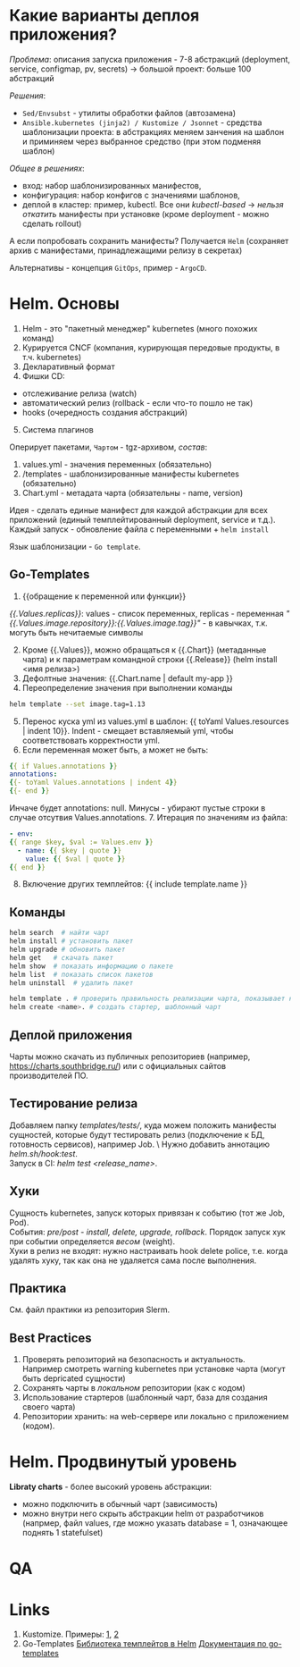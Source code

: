 # Какие варианты деплоя приложения?

*Проблема*: описания запуска приложения - 7-8 абстракций (deployment, service, configmap, pv, secrets) -> большой проект: больше 100 абстракций

*Решения*:
- `Sed/Envsubst` - утилиты обработки файлов (автозамена)
- `Ansible.kubernetes (jinja2) / Kustomize / Jsonnet` - средства шаблонизации проекта: в абстракциях меняем занчения на шаблон и приминяем через выбранное средство (при этом подменяя шаблон)

*Общее в решениях*:
- вход: набор шаблонизированных манифестов,
- конфигурация: набор конфигов с значениями шаблонов,
- деплой в кластер: пример, kubectl. 
Все они *kubectl-based* -> *нельзя откатить* манифесты при установке (кроме deployment - можно сделать rollout)

А если попробовать сохранить манифесты? Получается `Helm` (сохраняет архив с манифестами, принадлежащими релизу в секретах)

Альтернативы - концепция `GitOps`, пример - `ArgoCD`.

# Helm. Основы

1. Helm - это "пакетный менеджер" kubernetes (много похожих команд)
2. Курируется CNCF (компания, курирующая передовые продукты, в т.ч. kubernetes)
3. Декларативный формат
4. Фишки CD:
- отслеживание релиза (watch)
- автоматический релиз (rollback - если что-то пошло не так)
- hooks (очередность создания абстракций)
5. Система плагинов

Оперирует пакетами, `Чартом` - tgz-архивом, *состав*:
1. values.yml - значения переменных (обязательно)
2. /templates - шаблонизированные манифесты kubernetes (обязательно)
3. Chart.yml - метадата чарта (обязательны - name, version)

Идея - сделать единые манифест для каждой абстракции для всех приложений (единый темплейтированный deployment, service и т.д.). Каждый запуск - обновление файла с переменными + `helm install`

Язык шаблонизации - `Go template`. 

## Go-Templates

1. {{обращение к переменной или функции}}

_{{.Values.replicas}}_: values - список переменных, replicas - переменная
_"{{.Values.image.repository}}:{{.Values.image.tag}}"_ - в кавычках, т.к. могуть быть нечитаемые символы

2. Кроме {{.Values}}, можно обращаться к {{.Chart}} (метаданные чарта) и к параметрам командной строки {{.Release}} (helm install <имя релиза>)
3. Дефолтные значения: {{.Chart.name | default my-app }}
4. Переопределение значения при выполнении команды
```bash
helm template --set image.tag=1.13
```
5. Перенос куска yml из values.yml в шаблон: {{ toYaml Values.resources | indent 10}}. Indent - смещает вставляемый yml, чтобы соответствовать корректности yml.
6. Если переменная может быть, а может не быть:
```yml
{{ if Values.annotations }}
annotations:
{{- toYaml Values.annotations | indent 4}}
{{- end }}
```
Инчаче будет annotations: null. Минусы - убирают пустые строки в случае отсутвия Values.annotations. 
7. Итерация по значениям из файла:
```yml
- env:
{{ range $key, $val := Values.env }}
  - name: {{ $key | quote }}
    value: {{ $val | quote }}
{{ end }}
```
8. Включение других темплейтов: {{ include template.name }}

## Команды

```bash
helm search  # найти чарт
helm install # установить пакет
helm upgrade # обновить пакет
helm get   # скачать пакет
helm show  # показать информацию о пакете
helm list  # показать список пакетов
helm uninstall  # удалить пакет

helm template . # проверить правильность реализации чарта, показывает как шаблоны "поедут" в kubernrtes (. - находимся в директории чарта)
helm create <name>. # создать стартер, шаблонный чарт
```

## Деплой приложения

Чарты можно скачать из публичных репозиториев (например, https://charts.southbridge.ru/) или с официальных сайтов производителей ПО. 

## Тестирование релиза

Добавляем папку _templates/tests/_, куда можем положить манифесты сущностей, которые будут тестировать релиз (подключение к БД, готовность сервисов), например Job. \ 
Нужно добавить аннотацию _helm.sh/hook:test_. \
Запуск в CI: _helm test <release_name>_. 

## Хуки 
Сущность kubernetes, запуск которых привязан к событию (тот же Job, Pod). \
События: _pre/post - install, delete, upgrade, rollback_. Порядок запуск хук при событии определяется _весом_ (weight). \
Хуки в релиз не входят: нужно настраивать hook delete police, т.е. когда удалять хуку, так как она не удаляется сама после выполнения. 

## Практика

См. файл практики из репозитория Slerm. 

## Best Practices

1. Проверять репозиторий на безопасность и актуальность. \
Например смотреть warning kubernetes при установке чарта (могут быть depricated сущности)
2. Сохранять чарты в _локальном_ репозитории (как с кодом)
3. Использование стартеров (шаблонный чарт, база для создания своего чарта)
4. Репозитории хранить: на web-сервере или локально с приложением (кодом).

# Helm. Продвинутый уровень

**Libraty charts** - более высокий уровень абстракции:
- можно подключить в обычный чарт (зависимость)
- можно внутри него скрыть абстракции helm от разработчиков	(напрмер, файл values, где можно указать database = 1, означающее поднять 1 statefulset)

# QA

# Links
1. Kustomize.
Примеры: [1](https://github.com/codefresh-contrib/kustomize-sample-app), [2](https://github.com/codefresh-contrib/kustomize-sample-app)
2. Go-Templates
[Библиотека темплейтов в Helm](https://masterminds.github.io/sprig/)
[Документация по go-templates](https://pkg.go.dev/text/template)